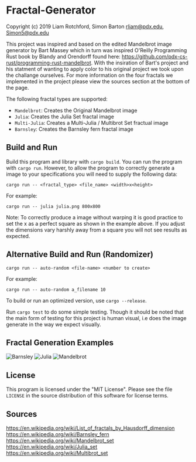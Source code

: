 # Fractal-Generator

Copyright (c) 2019 
Liam Rotchford, Simon Barton
rliam@pdx.edu, Simon5@pdx.edu

This project was inspired and based on the edited Mandelbrot image generator by Bart Massey which in turn was inspired O'Reilly Programming Rust book by Blandy and Orendorff found here: https://github.com/pdx-cs-rust/programming-rust-mandelbrot. With the insiration of Bart's project and his statment of wanting to apply color to his original project we took upon the challange ourselves. For more information on the four fractals we implemented in the project please view the sources section at the bottom of the page.




The following fractal types are supported:
* `Mandelbrot`: Creates the Original Mandelbrot image
* `Julia`:  Creates the Julia Set fractal image
* `Multi-Julia`: Creates a Multi-Julia / Multibrot Set fractual image
* `Barnsley`: Creates the Barnsley fern fractal image

## Build and Run

Build this program and library with `cargo build`. You can run the program with `cargo run`. However, to allow the program to correctly generate a image to your specifications you will need to supply the following data:
    
    cargo run -- <fractal_type> <file_name> <width>x<height>
   
For example:

    cargo run -- julia julia.png 800x800
    
Note: To correctly produce a image without warping it is good practice to set the <width>x<height> as a perfect square as shown in the example above. If you adjust the dimensions vary harshly away from a square you will not see results as expected. 
    
## Alternative Build and Run (Randomizer)

    cargo run -- auto-random <file-name> <number to create>

For example:

    cargo run -- auto-random a_filename 10

To build or run an optimized version, use `cargo --release`.

Run `cargo test` to do some simple testing. Though it should be noted that the main form of testing for this project is human visual, i.e does the image generate in the way we expect visually. 

## Fractal Generation Examples
![Barnsley](https://i.imgur.com/KPU4MaJ.png)
![Julia](https://i.imgur.com/TzwaN9f.png)
![Mandelbrot](https://i.imgur.com/YiGrLzn.png)

## License

This program is licensed under the "MIT License".  Please
see the file `LICENSE` in the source distribution of this
software for license terms.

## Sources
https://en.wikipedia.org/wiki/List_of_fractals_by_Hausdorff_dimension  
https://en.wikipedia.org/wiki/Barnsley_fern  
https://en.wikipedia.org/wiki/Mandelbrot_set  
https://en.wikipedia.org/wiki/Julia_set  
https://en.wikipedia.org/wiki/Multibrot_set  
